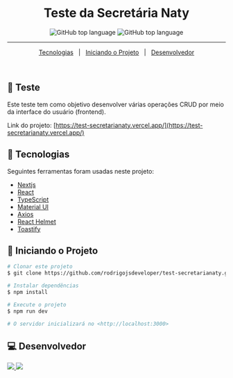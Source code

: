 &#xa0;

<h1 align="center">Teste da Secretária Naty</h1>

<p align="center">
 <img alt="GitHub top language" src="https://img.shields.io/github/languages/top/rodrigojsdeveloper/test-secretarianaty?color=56BEB8&logo=typescript">

  <img alt="GitHub top language" src="https://img.shields.io/badge/nextjs-13.4.6-blue">
<hr>

<p align="center">
  <a href="#rocket-Tecnologias">Tecnologias</a> &#xa0; | &#xa0;
  <a href="#checkered_flag-iniciando-o-projeto">Iniciando o Projeto</a> &#xa0; | &#xa0;
  <a href="#computer-desenvolvedor">Desenvolvedor</a>
</p>

<br>

## :dart: Teste

Este teste tem como objetivo desenvolver várias operações CRUD por meio da interface do usuário (frontend).

Link do projeto: [https://test-secretarianaty.vercel.app/](https://test-secretarianaty.vercel.app/)

## :rocket: Tecnologias

Seguintes ferramentas foram usadas neste projeto:

- [Nextjs](https://nextjs.org/)
- [React](https://pt-br.reactjs.org/)
- [TypeScript](https://www.typescriptlang.org/)
- [Material UI](https://mui.com/)
- [Axios](https://axios-http.com/)
- [React Helmet](https://github.com/nfl/react-helmet/)
- [Toastify](https://fkhadra.github.io/react-toastify/introduction/)

## :checkered_flag: Iniciando o Projeto

```bash
# Clonar este projeto
$ git clone https://github.com/rodrigojsdeveloper/test-secretarianaty.git

# Instalar dependências
$ npm install

# Execute o projeto
$ npm run dev

# O servidor inicializará no <http://localhost:3000>
```

## :computer: Desenvolvedor

<div>
	<a href="https://www.linkedin.com/in/rodrigo-de-jesus-silva" target="_blank">
		<img src="https://img.shields.io/badge/-LinkedIn-%230077B5?style=for-the-badge&logo=linkedin&logoColor=white">
	</a>
	<a href="mailto:rodrigojsdeveloper@gmail.com" rel="noreferrer" target="_blank">
	<img src="https://img.shields.io/badge/Gmail-D14836?style=for-the-badge&logo=gmail&logoColor=white">
	</a>
</div>
